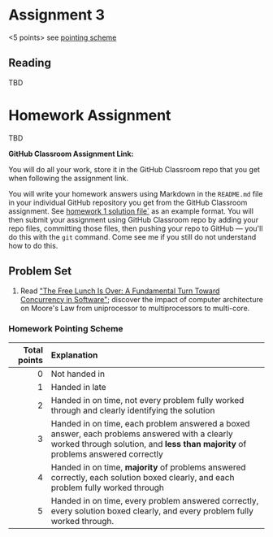 # Assignment 3

<5 points> see [pointing scheme](#points)


## Reading
TBD

# Homework Assignment 
TBD

**GitHub Classroom Assignment Link:**

You will do all your work, store it in the GitHub Classroom repo that you get when following the assignment link. 

You will write your homework answers using Markdown in the `README.md` file in your individual GitHub repository you get from the GitHub Classroom assignment. See [homework 1 solution file`](./hw-01-solution.md) as an example format. You will then submit your assignment using GitHub Classroom repo by adding your repo files, committing those files, then pushing your repo to GitHub &mdash; you'll do this with the ```git``` command. Come see me if you still do not understand how to do this.

## Problem Set
1. Read ["The Free Lunch Is Over: A Fundamental Turn Toward Concurrency in Software"](https://archive.is/oI2g0); discover the impact of computer architecture on Moore's Law from uniprocessor to multiprocessors to multi-core.

### <a id=points>Homework Pointing Scheme</a>

| Total points | Explanation                                                                                                                                                                       |
| -----------: | :-------------------------------------------------------------------------------------------------------------------------------------------------------------------------------- |
|            0 | Not handed in                                                                                                                                                                     |
|            1 | Handed in late                                                                                                                                                                    |
|            2 | Handed in on time, not every problem fully worked through and clearly identifying the solution                                                                                    |
|            3 | Handed in on time, each problem answered a boxed answer, each problems answered with a clearly worked through solution, and **less than majority** of problems answered correctly |
|            4 | Handed in on time, **majority** of problems answered correctly, each solution boxed clearly, and each problem fully worked through                                                |
|            5 | Handed in on time, every problem answered correctly, every solution boxed clearly, and every problem fully worked through.    
